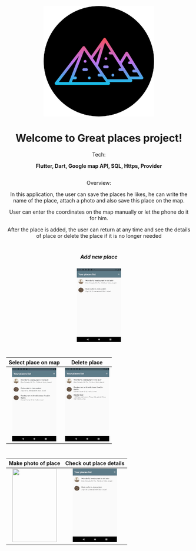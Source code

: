 
<div align="center">
<img src="https://raw.githubusercontent.com/PavelMaltsev20/GreatPlaces/master/images/app_icon.png" width="300" height="300">
<div>
  
# Welcome to Great places project!

Tech:
  
**Flutter, Dart, Google map API, SQL, Https, Provider**
##
  
Overview: 
  

In this application, the user can save the places he likes, he can write the name of the place, attach a photo and also save this place on the map.

User can enter the coordinates on the map manually or let the phone do it for him.

After the place is added, the user can return at any time and see the details of place or delete the place if it is no longer needed
#

##### Add new place
<img src="https://github.com/PavelMaltsev20/GreatPlaces/blob/master/images/new_place.gif?raw=true" width="120" height="200"> 

#
|Select place on map  | Delete place|
|--|--|
| <div align="center"><img src="https://github.com/PavelMaltsev20/GreatPlaces/blob/master/images/map_example.gif?raw=true" width="120" height="200"></div>  |  <img src="https://github.com/PavelMaltsev20/GreatPlaces/blob/master/images/delete_example.gif?raw=true" width="120" height="200">   |

#
|   Make photo of place| Check out place details |
|--|--|
|<div align="center"><img src="https://github.com/PavelMaltsev20/GreatPlaces/blob/master/images/camera_example.gif?raw=true" width="120" height="200"> </div>| <div align="center"><img src="https://github.com/PavelMaltsev20/GreatPlaces/blob/master/images/place_details.gif?raw=true" width="120" height="200"></div>  |

